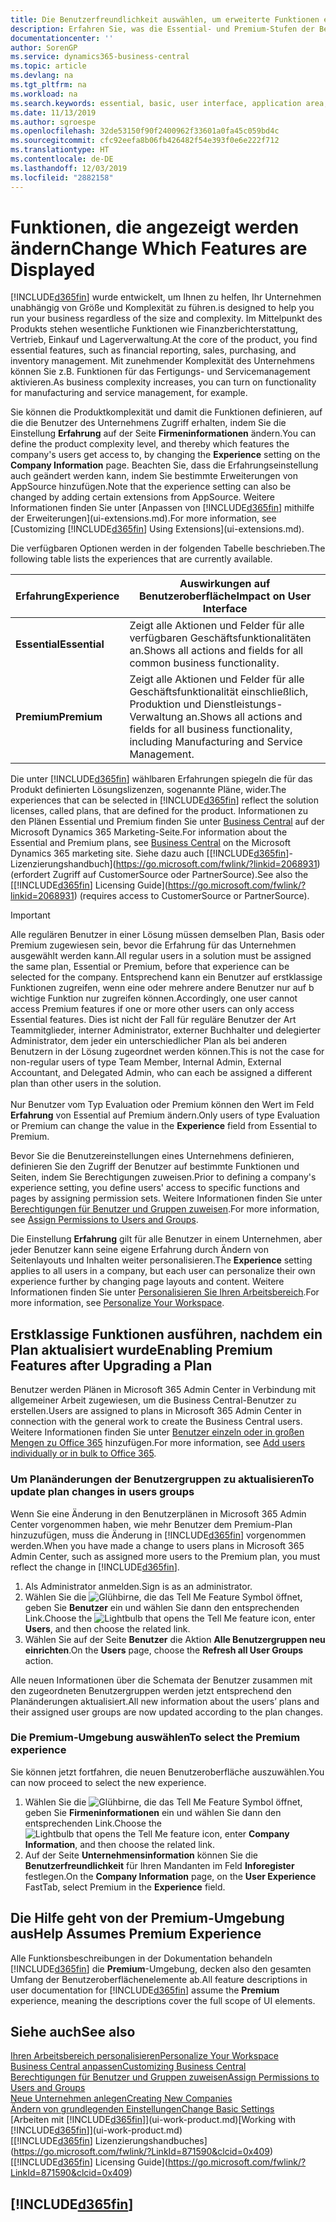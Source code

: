 ```yaml
---
title: Die Benutzerfreundlichkeit auswählen, um erweiterte Funktionen ein- oder auszublenden| Microsoft Docs
description: Erfahren Sie, was die Essential- und Premium-Stufen der Benutzerfreundlichkeit für die Benutzerschnittstelle, Anwendungsbereiche und Ihr Unternehmen bedeutet.
documentationcenter: ''
author: SorenGP
ms.service: dynamics365-business-central
ms.topic: article
ms.devlang: na
ms.tgt_pltfrm: na
ms.workload: na
ms.search.keywords: essential, basic, user interface, application area, experience
ms.date: 11/13/2019
ms.author: sgroespe
ms.openlocfilehash: 32de53150f90f2400962f33601a0fa45c059bd4c
ms.sourcegitcommit: cfc92eefa8b06fb426482f54e393f0e6e222f712
ms.translationtype: HT
ms.contentlocale: de-DE
ms.lasthandoff: 12/03/2019
ms.locfileid: "2882158"
---
```

# <a name="change-which-features-are-displayed"></a><span data-ttu-id="c2a6a-103">Funktionen, die angezeigt werden ändern</span><span class="sxs-lookup"><span data-stu-id="c2a6a-103">Change Which Features are Displayed</span></span>
[!INCLUDE[d365fin](includes/d365fin_md.md)] <span data-ttu-id="c2a6a-104">wurde entwickelt, um Ihnen zu helfen, Ihr Unternehmen unabhängig von Größe und Komplexität zu führen.</span><span class="sxs-lookup"><span data-stu-id="c2a6a-104">is designed to help you run your business regardless of the size and complexity.</span></span> <span data-ttu-id="c2a6a-105">Im Mittelpunkt des Produkts stehen wesentliche Funktionen wie Finanzberichterstattung, Vertrieb, Einkauf und Lagerverwaltung.</span><span class="sxs-lookup"><span data-stu-id="c2a6a-105">At the core of the product, you find essential features, such as financial reporting, sales, purchasing, and inventory management.</span></span> <span data-ttu-id="c2a6a-106">Mit zunehmender Komplexität des Unternehmens können Sie z.B. Funktionen für das Fertigungs- und Servicemanagement aktivieren.</span><span class="sxs-lookup"><span data-stu-id="c2a6a-106">As business complexity increases, you can turn on functionality for manufacturing and service management, for example.</span></span>

<span data-ttu-id="c2a6a-107">Sie können die Produktkomplexität und damit die Funktionen definieren, auf die die Benutzer des Unternehmens Zugriff erhalten, indem Sie die Einstellung **Erfahrung** auf der Seite **Firmeninformationen** ändern.</span><span class="sxs-lookup"><span data-stu-id="c2a6a-107">You can define the product complexity level, and thereby which features the company's users get access to, by changing the **Experience** setting on the **Company Information** page.</span></span> <span data-ttu-id="c2a6a-108">Beachten Sie, dass die Erfahrungseinstellung auch geändert werden kann, indem Sie bestimmte Erweiterungen von AppSource hinzufügen.</span><span class="sxs-lookup"><span data-stu-id="c2a6a-108">Note that the experience setting can also be changed by adding certain extensions from AppSource.</span></span> <span data-ttu-id="c2a6a-109">Weitere Informationen finden Sie unter [Anpassen von [!INCLUDE[d365fin](includes/d365fin_md.md)] mithilfe der Erweiterungen](ui-extensions.md).</span><span class="sxs-lookup"><span data-stu-id="c2a6a-109">For more information, see [Customizing [!INCLUDE[d365fin](includes/d365fin_md.md)] Using Extensions](ui-extensions.md).</span></span>

<span data-ttu-id="c2a6a-110">Die verfügbaren Optionen werden in der folgenden Tabelle beschrieben.</span><span class="sxs-lookup"><span data-stu-id="c2a6a-110">The following table lists the experiences that are currently available.</span></span>

| <span data-ttu-id="c2a6a-111">Erfahrung</span><span class="sxs-lookup"><span data-stu-id="c2a6a-111">Experience</span></span> | <span data-ttu-id="c2a6a-112">Auswirkungen auf Benutzeroberfläche</span><span class="sxs-lookup"><span data-stu-id="c2a6a-112">Impact on User Interface</span></span> |
| --- | --- |
| <span data-ttu-id="c2a6a-113">**Essential**</span><span class="sxs-lookup"><span data-stu-id="c2a6a-113">**Essential**</span></span> |<span data-ttu-id="c2a6a-114">Zeigt alle Aktionen und Felder für alle verfügbaren Geschäftsfunktionalitäten an.</span><span class="sxs-lookup"><span data-stu-id="c2a6a-114">Shows all actions and fields for all common business functionality.</span></span>|
| <span data-ttu-id="c2a6a-115">**Premium**</span><span class="sxs-lookup"><span data-stu-id="c2a6a-115">**Premium**</span></span> |<span data-ttu-id="c2a6a-116">Zeigt alle Aktionen und Felder für alle Geschäftsfunktionalität einschließlich, Produktion und Dienstleistungs-Verwaltung an.</span><span class="sxs-lookup"><span data-stu-id="c2a6a-116">Shows all actions and fields for all business functionality, including Manufacturing and Service Management.</span></span>|

<span data-ttu-id="c2a6a-117">Die unter [!INCLUDE[d365fin](includes/d365fin_md.md)] wählbaren Erfahrungen spiegeln die für das Produkt definierten Lösungslizenzen, sogenannte Pläne, wider.</span><span class="sxs-lookup"><span data-stu-id="c2a6a-117">The experiences that can be selected in [!INCLUDE[d365fin](includes/d365fin_md.md)] reflect the solution licenses, called plans, that are defined for the product.</span></span> <span data-ttu-id="c2a6a-118">Informationen zu den Plänen Essential und Premium finden Sie unter [Business Central](https://go.microsoft.com/fwlink/?linkid=870242) auf der Microsoft Dynamics 365 Marketing-Seite.</span><span class="sxs-lookup"><span data-stu-id="c2a6a-118">For information about the Essential and Premium plans, see [Business Central](https://go.microsoft.com/fwlink/?linkid=870242) on the Microsoft Dynamics 365 marketing site.</span></span> <span data-ttu-id="c2a6a-119">Siehe dazu auch [[!INCLUDE[d365fin](includes/d365fin_md.md)]-Lizenzierungshandbuch](https://go.microsoft.com/fwlink/?linkid=2068931) (erfordert Zugriff auf CustomerSource oder PartnerSource).</span><span class="sxs-lookup"><span data-stu-id="c2a6a-119">See also the [[!INCLUDE[d365fin](includes/d365fin_md.md)] Licensing Guide](https://go.microsoft.com/fwlink/?linkid=2068931) (requires access to CustomerSource or PartnerSource).</span></span>

> [!IMPORTANT]  
> <span data-ttu-id="c2a6a-120">Alle regulären Benutzer in einer Lösung müssen demselben Plan, Basis oder Premium zugewiesen sein, bevor die Erfahrung für das Unternehmen ausgewählt werden kann.</span><span class="sxs-lookup"><span data-stu-id="c2a6a-120">All regular users in a solution must be assigned the same plan, Essential or Premium, before that experience can be selected for the company.</span></span> <span data-ttu-id="c2a6a-121">Entsprechend kann ein Benutzer auf erstklassige Funktionen zugreifen, wenn eine oder mehrere andere Benutzer nur auf b wichtige Funktion nur zugreifen können.</span><span class="sxs-lookup"><span data-stu-id="c2a6a-121">Accordingly, one user cannot access Premium features if one or more other users can only access Essential features.</span></span> <span data-ttu-id="c2a6a-122">Dies ist nicht der Fall für reguläre Benutzer der Art Teammitglieder, interner Administrator, externer Buchhalter und delegierter Administrator, dem jeder ein unterschiedlicher Plan als bei anderen Benutzern in der Lösung zugeordnet werden können.</span><span class="sxs-lookup"><span data-stu-id="c2a6a-122">This is not the case for non-regular users of type Team Member, Internal Admin, External Accountant, and Delegated Admin, who can each be assigned a different plan than other users in the solution.</span></span><br /><br /> <span data-ttu-id="c2a6a-123">Nur Benutzer vom Typ Evaluation oder Premium können den Wert im Feld **Erfahrung** von Essential auf Premium ändern.</span><span class="sxs-lookup"><span data-stu-id="c2a6a-123">Only users of type Evaluation or Premium can change the value in the **Experience** field from Essential to Premium.</span></span>

<span data-ttu-id="c2a6a-124">Bevor Sie die Benutzereinstellungen eines Unternehmens definieren, definieren Sie den Zugriff der Benutzer auf bestimmte Funktionen und Seiten, indem Sie Berechtigungen zuweisen.</span><span class="sxs-lookup"><span data-stu-id="c2a6a-124">Prior to defining a company's experience setting, you define users' access to specific functions and pages by assigning permission sets.</span></span> <span data-ttu-id="c2a6a-125">Weitere Informationen finden Sie unter [Berechtigungen für Benutzer und Gruppen zuweisen](ui-define-granular-permissions.md).</span><span class="sxs-lookup"><span data-stu-id="c2a6a-125">For more information, see [Assign Permissions to Users and Groups](ui-define-granular-permissions.md).</span></span>

<span data-ttu-id="c2a6a-126">Die Einstellung **Erfahrung** gilt für alle Benutzer in einem Unternehmen, aber jeder Benutzer kann seine eigene Erfahrung durch Ändern von Seitenlayouts und Inhalten weiter personalisieren.</span><span class="sxs-lookup"><span data-stu-id="c2a6a-126">The **Experience** setting applies to all users in a company, but each user can personalize their own experience further by changing page layouts and content.</span></span> <span data-ttu-id="c2a6a-127">Weitere Informationen finden Sie unter [Personalisieren Sie Ihren Arbeitsbereich](ui-personalization-user.md).</span><span class="sxs-lookup"><span data-stu-id="c2a6a-127">For more information, see [Personalize Your Workspace](ui-personalization-user.md).</span></span>

## <a name="enabling-premium-features-after-upgrading-a-plan"></a><span data-ttu-id="c2a6a-128">Erstklassige Funktionen ausführen, nachdem ein Plan aktualisiert wurde</span><span class="sxs-lookup"><span data-stu-id="c2a6a-128">Enabling Premium Features after Upgrading a Plan</span></span>
<span data-ttu-id="c2a6a-129">Benutzer werden Plänen in Microsoft 365 Admin Center in Verbindung mit allgemeiner Arbeit zugewiesen, um die Business Central-Benutzer zu erstellen.</span><span class="sxs-lookup"><span data-stu-id="c2a6a-129">Users are assigned to plans in Microsoft 365 Admin Center in connection with the general work to create the Business Central users.</span></span> <span data-ttu-id="c2a6a-130">Weitere Informationen finden Sie unter [Benutzer einzeln oder in großen Mengen zu Office 365](https://support.office.com/article/Add-users-to-Office-365-for-business-435ccec3-09dd-4587-9ebd-2f3cad6bc2bc) hinzufügen.</span><span class="sxs-lookup"><span data-stu-id="c2a6a-130">For more information, see [Add users individually or in bulk to Office 365](https://support.office.com/article/Add-users-to-Office-365-for-business-435ccec3-09dd-4587-9ebd-2f3cad6bc2bc).</span></span>

### <a name="to-update-plan-changes-in-users-groups"></a><span data-ttu-id="c2a6a-131">Um Planänderungen der Benutzergruppen zu aktualisieren</span><span class="sxs-lookup"><span data-stu-id="c2a6a-131">To update plan changes in users groups</span></span>
<span data-ttu-id="c2a6a-132">Wenn Sie eine Änderung in den Benutzerplänen in Microsoft 365 Admin Center vorgenommen haben, wie mehr Benutzer dem Premium-Plan hinzuzufügen, muss die Änderung in [!INCLUDE[d365fin](includes/d365fin_md.md)] vorgenommen werden.</span><span class="sxs-lookup"><span data-stu-id="c2a6a-132">When you have made a change to users plans in Microsoft 365 Admin Center, such as assigned more users to the Premium plan, you must reflect the change in [!INCLUDE[d365fin](includes/d365fin_md.md)].</span></span>

1. <span data-ttu-id="c2a6a-133">Als Administrator anmelden.</span><span class="sxs-lookup"><span data-stu-id="c2a6a-133">Sign is as an administrator.</span></span>
2. <span data-ttu-id="c2a6a-134">Wählen Sie die ![Glühbirne, die das Tell Me Feature](media/ui-search/search_small.png "Tell Me-Funktion") Symbol öffnet, geben Sie **Benutzer** ein und wählen Sie dann den entsprechenden Link.</span><span class="sxs-lookup"><span data-stu-id="c2a6a-134">Choose the ![Lightbulb that opens the Tell Me feature](media/ui-search/search_small.png "Tell me what you want to do") icon, enter **Users**, and then choose the related link.</span></span>
3. <span data-ttu-id="c2a6a-135">Wählen Sie auf der Seite **Benutzer** die Aktion **Alle Benutzergruppen neu einrichten**.</span><span class="sxs-lookup"><span data-stu-id="c2a6a-135">On the **Users** page, choose the **Refresh all User Groups** action.</span></span>

<span data-ttu-id="c2a6a-136">Alle neuen Informationen über die Schemata der Benutzer zusammen mit den zugeordneten Benutzergruppen werden jetzt entsprechend den Planänderungen aktualisiert.</span><span class="sxs-lookup"><span data-stu-id="c2a6a-136">All new information about the users’ plans and their assigned user groups are now updated according to the plan changes.</span></span>

### <a name="to-select-the-premium-experience"></a><span data-ttu-id="c2a6a-137">Die Premium-Umgebung auswählen</span><span class="sxs-lookup"><span data-stu-id="c2a6a-137">To select the Premium experience</span></span>
<span data-ttu-id="c2a6a-138">Sie können jetzt fortfahren, die neuen Benutzeroberfläche auszuwählen.</span><span class="sxs-lookup"><span data-stu-id="c2a6a-138">You can now proceed to select the new experience.</span></span>
1. <span data-ttu-id="c2a6a-139">Wählen Sie die ![Glühbirne, die das Tell Me Feature](media/ui-search/search_small.png "Tell Me-Funktion") Symbol öffnet, geben Sie **Firmeninformationen** ein und wählen Sie dann den entsprechenden Link.</span><span class="sxs-lookup"><span data-stu-id="c2a6a-139">Choose the ![Lightbulb that opens the Tell Me feature](media/ui-search/search_small.png "Tell me what you want to do") icon, enter **Company Information**, and then choose the related link.</span></span>
2. <span data-ttu-id="c2a6a-140">Auf der Seite **Unternehmensinformation** können Sie die **Benutzerfreundlichkeit** für Ihren Mandanten im Feld **Inforegister** festlegen.</span><span class="sxs-lookup"><span data-stu-id="c2a6a-140">On the **Company Information** page, on the **User Experience** FastTab, select Premium  in the **Experience** field.</span></span>

## <a name="help-assumes-premium-experience"></a><span data-ttu-id="c2a6a-141">Die Hilfe geht von der Premium-Umgebung aus</span><span class="sxs-lookup"><span data-stu-id="c2a6a-141">Help Assumes Premium Experience</span></span>
<span data-ttu-id="c2a6a-142">Alle Funktionsbeschreibungen in der Dokumentation behandeln [!INCLUDE[d365fin](includes/d365fin_md.md)] die **Premium**-Umgebung, decken also den gesamten Umfang der Benutzeroberflächenelemente ab.</span><span class="sxs-lookup"><span data-stu-id="c2a6a-142">All feature descriptions in user documentation for [!INCLUDE[d365fin](includes/d365fin_md.md)] assume the **Premium** experience, meaning the descriptions cover the full scope of UI elements.</span></span>

## <a name="see-also"></a><span data-ttu-id="c2a6a-143">Siehe auch</span><span class="sxs-lookup"><span data-stu-id="c2a6a-143">See also</span></span>
[<span data-ttu-id="c2a6a-144">Ihren Arbeitsbereich personalisieren</span><span class="sxs-lookup"><span data-stu-id="c2a6a-144">Personalize Your Workspace</span></span>](ui-personalization-user.md)  
[<span data-ttu-id="c2a6a-145">Business Central anpassen</span><span class="sxs-lookup"><span data-stu-id="c2a6a-145">Customizing Business Central</span></span>](ui-customizing-overview.md)  
[<span data-ttu-id="c2a6a-146">Berechtigungen für Benutzer und Gruppen zuweisen</span><span class="sxs-lookup"><span data-stu-id="c2a6a-146">Assign Permissions to Users and Groups</span></span>](ui-define-granular-permissions.md)  
[<span data-ttu-id="c2a6a-147">Neue Unternehmen anlegen</span><span class="sxs-lookup"><span data-stu-id="c2a6a-147">Creating New Companies</span></span>](about-new-company.md)  
[<span data-ttu-id="c2a6a-148">Ändern von grundlegenden Einstellungen</span><span class="sxs-lookup"><span data-stu-id="c2a6a-148">Change Basic Settings</span></span>](ui-change-basic-settings.md)  
<span data-ttu-id="c2a6a-149">[Arbeiten mit [!INCLUDE[d365fin](includes/d365fin_md.md)]](ui-work-product.md)</span><span class="sxs-lookup"><span data-stu-id="c2a6a-149">[Working with [!INCLUDE[d365fin](includes/d365fin_md.md)]](ui-work-product.md)</span></span>  
<span data-ttu-id="c2a6a-150">[[!INCLUDE[d365fin](includes/d365fin_md.md)] Lizenzierungshandbuches](https://go.microsoft.com/fwlink/?LinkId=871590&clcid=0x409)</span><span class="sxs-lookup"><span data-stu-id="c2a6a-150">[[!INCLUDE[d365fin](includes/d365fin_md.md)] Licensing Guide](https://go.microsoft.com/fwlink/?LinkId=871590&clcid=0x409)</span></span>

## [!INCLUDE[d365fin](includes/free_trial_md.md)]  

